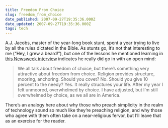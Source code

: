```yaml
---
title: Freedom From Choice
slug: freedom_from_choice
date_published: 2007-09-27T19:35:36.000Z
date_updated: 2007-09-27T19:35:36.000Z
tags: tech
---
```


A.J. Jacobs, master of the year-long book stunt, spent a year trying to live by all the rules dictated in the Bible. As stunts go, it’s not that interesting to me (“Hey, I grew a beard!”), but one of the lessons he mentioned learning in [this Newsweek interview](http://www.msnbc.msn.com/id/20910659/site/newsweek/page/0/) indicates he really did go in with an open mind:

> We all talk about freedom of choice, but there’s something very attractive about freedom from choice. Religion provides structure, mooring, anchoring. Should you covet? No. Should you give 10 percent to the needy? Yes. It really structures your life. After my year I felt unmoored, overwhelmed by choice. I have adjusted, but I’m still overwhelmed by choice, as we all are in America.

There’s an analogy here about why those who preach simplicity in the realm of technology sound so much like they’re preaching religion, and why those who agree with them often take on a near-religious fervor, but I’ll leave that as an exercise for the reader.
